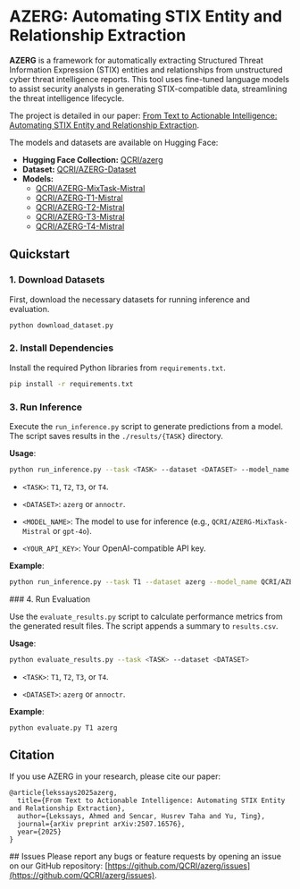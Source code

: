 # AZERG: Automating STIX Entity and Relationship Extraction

**AZERG** is a framework for automatically extracting Structured Threat Information Expression (STIX) entities and relationships from unstructured cyber threat intelligence reports. This tool uses fine-tuned language models to assist security analysts in generating STIX-compatible data, streamlining the threat intelligence lifecycle.

The project is detailed in our paper: [From Text to Actionable Intelligence: Automating STIX Entity and Relationship Extraction](https://arxiv.org/abs/2507.16576).

The models and datasets are available on Hugging Face:
- **Hugging Face Collection:** [QCRI/azerg](https://huggingface.co/collections/QCRI/azerg-687264a76236a362e833d8eb)
- **Dataset:** [QCRI/AZERG-Dataset](https://huggingface.co/datasets/QCRI/AZERG-Dataset)
- **Models:**
    - [QCRI/AZERG-MixTask-Mistral](https://huggingface.co/QCRI/AZERG-MixTask-Mistral)
    - [QCRI/AZERG-T1-Mistral](https://huggingface.co/QCRI/AZERG-T1-Mistral)
    - [QCRI/AZERG-T2-Mistral](https://huggingface.co/QCRI/AZERG-T2-Mistral)
    - [QCRI/AZERG-T3-Mistral](https://huggingface.co/QCRI/AZERG-T3-Mistral)
    - [QCRI/AZERG-T4-Mistral](https://huggingface.co/QCRI/AZERG-T4-Mistral)

## Quickstart

### 1. Download Datasets

First, download the necessary datasets for running inference and evaluation.

```bash
python download_dataset.py
```

### 2. Install Dependencies

Install the required Python libraries from `requirements.txt`.

```bash
pip install -r requirements.txt
```
### 3. Run Inference

Execute the `run_inference.py` script to generate predictions from a model. The script saves results in the `./results/{TASK}` directory.

**Usage**:

```bash
python run_inference.py --task <TASK> --dataset <DATASET> --model_name <MODEL_NAME> --api_key <YOUR_API_KEY>
```

- `<TASK>`: `T1`, `T2`, `T3`, or `T4`.

- `<DATASET>`: `azerg` or `annoctr`.

- `<MODEL_NAME>`: The model to use for inference (e.g., `QCRI/AZERG-MixTask-Mistral` or `gpt-4o`).

- `<YOUR_API_KEY>`: Your OpenAI-compatible API key.

**Example**:

```bash
python run_inference.py --task T1 --dataset azerg --model_name QCRI/AZERG-MixTask-Mistral
```

### 4. Run Evaluation

Use the `evaluate_results.py` script to calculate performance metrics from the generated result files. The script appends a summary to `results.csv`.

**Usage**:

```bash
python evaluate_results.py --task <TASK> --dataset <DATASET>
```

- `<TASK>`: `T1`, `T2`, `T3`, or `T4`.

- `<DATASET>`: `azerg` or `annoctr`.


**Example**:

```
python evaluate.py T1 azerg
```

## Citation

If you use AZERG in your research, please cite our paper:

```
@article{lekssays2025azerg,
  title={From Text to Actionable Intelligence: Automating STIX Entity and Relationship Extraction},
  author={Lekssays, Ahmed and Sencar, Husrev Taha and Yu, Ting},
  journal={arXiv preprint arXiv:2507.16576},
  year={2025}
}
```

## Issues
Please report any bugs or feature requests by opening an issue on our GitHub repository: [https://github.com/QCRI/azerg/issues](https://github.com/QCRI/azerg/issues).
